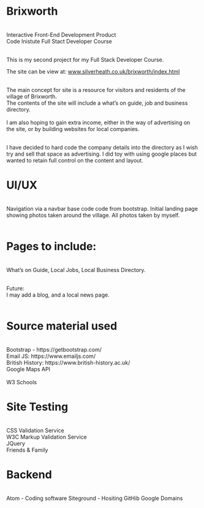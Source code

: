 # Brixworth
<br>
Interactive Front-End Development Product <br>
Code Inistute Full Stact Developer Course <br>

<br> This is my second project for my Full Stack Developer Course. <br>

The site can be view at: www.silverheath.co.uk/brixworth/index.html

<br>The main concept for site is a resource for visitors and residents of the village of Brixworth. <br> The contents of the site will include a what’s on guide, job and business directory. <br> <br>
I am also hoping to gain extra income, either in the way of advertising on the site,  or by building websites for local companies. <br>

<br>I have decided to hard code the company details into the directory as I wish try and sell that space as advertising. I did toy with using google places but wanted to retain full control on the content and layout.<br>

# UI/UX
<br>Navigation via a navbar base code code from bootstrap.
Initial landing page showing photos taken around the village.
All photos taken by myself.<br> <br>

# Pages to include:
<br>What’s on Guide, Local Jobs, Local Business Directory. <br><br>

Future:
<br>I may add a blog, and a local news page. <br> <br>

# Source material used

<br>
Bootstrap - https://getbootstrap.com/ <br>
Email JS: https://www.emailjs.com/ <br>
British History: https://www.british-history.ac.uk/ <br>
Google Maps API <br><br>
W3 Schools 

# Site Testing 
<br>
CSS Validation Service <br>
W3C Markup Validation Service <br>
JQuery <br>
Friends & Family<br>

# Backend

<br>
Atom - Coding software
Siteground - Hositing 
GitHib 
Google Domains



